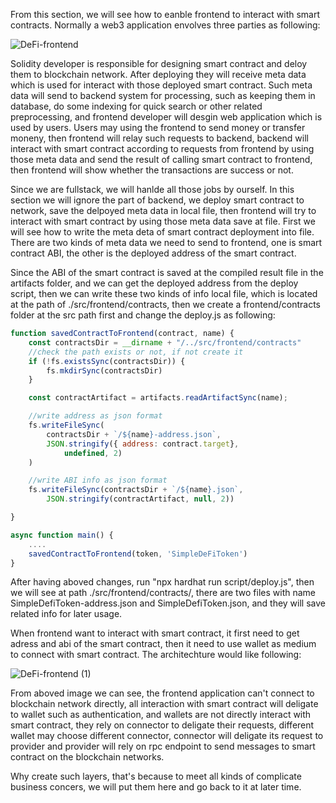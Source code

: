 From this section, we will see how to eanble frontend to interact with smart contracts. Normally a web3 application envolves three parties as following:


![DeFi-frontend](https://github.com/user-attachments/assets/4f323966-a64e-42b6-bc16-2928a03bd471)

Solidity developer is responsible for designing smart contract and deloy them to blockchain network. After deploying they will receive meta data which is used for interact with those deployed smart contract. Such meta data will
send to backend system for processing, such as keeping them in database, do some indexing for quick search or other related preprocessing, and frontend developer will desgin web application which is used by users. Users may 
using the frontend to send money or transfer moneny, then frontend will relay such requests to backend, backend will interact with smart contract according to requests from frontend by using those meta data and send the result
of calling smart contract to frontend, then frontend will show whether the transactions are success or not.

Since we are fullstack, we will hanlde all those jobs by ourself. In this section we will ignore the part of backend, we deploy smart contract to network, save the delpoyed meta data in local file, then frontend will try to 
interact with smart contract by using those meta data save at file. First we will see how to write the meta deta of smart contract deployment into file. There are two kinds of meta data we need to send to frontend, one is 
smart contract ABI, the other is the deployed address of the smart contract.

Since the ABI of the smart contract is saved at the compiled result file in the artifacts folder, and we can get the deployed address from the deploy script, then we can write these two kinds of info local file, which is located
at the path of ./src/frontend/contracts, then we create a frontend/contracts folder at the src path first and change the deploy.js as following:

```js
function savedContractToFrontend(contract, name) {
    const contractsDir = __dirname + "/../src/frontend/contracts"
    //check the path exists or not, if not create it
    if (!fs.existsSync(contractsDir)) {
        fs.mkdirSync(contractsDir)
    }

    const contractArtifact = artifacts.readArtifactSync(name);

    //write address as json format
    fs.writeFileSync(
        contractsDir + `/${name}-address.json`,
        JSON.stringify({ address: contract.target},
            undefined, 2)
    )

    //write ABI info as json format
    fs.writeFileSync(contractsDir + `/${name}.json`,
        JSON.stringify(contractArtifact, null, 2))

}

async function main() {
    ....
    savedContractToFrontend(token, 'SimpleDeFiToken')
}
```

After having aboved changes, run "npx hardhat run script/deploy.js", then we will see at path ./src/frontend/contracts/, there are two files with name SimpleDefiToken-address.json and SimpleDefiToken.json, and they will save
related info for later usage.

When frontend want to interact with smart contract, it first need to get adress and abi of the smart contract, then it need to use wallet as medium to connect with smart contract. The architechture would like following:


![DeFi-frontend (1)](https://github.com/user-attachments/assets/31c2172b-fe50-4f53-8dbe-26d33a7c188d)

From aboved image we can see, the frontend application can't connect to blockchain network directly, all interaction with smart contract will deligate to wallet such as authentication, and wallets are not directly interact with
smart contract, they rely on connector to deligate their requests, different wallet may choose different connector, connector will deligate its request to provider and provider will rely on rpc endpoint to send messages to 
smart contract on the blockchain networks.

Why create such layers, that's because to meet all kinds of complicate business concers, we will put them here and go back to it at later time.
